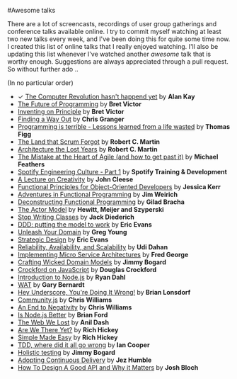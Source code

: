 #Awesome talks

There are a lot of screencasts, recordings of user group gatherings and conference talks available online. I try to commit myself watching at least two new talks every week, and I've been doing this for quite some time now. I created this list of online talks that I really enjoyed watching. I'll also be updating this list whenever I've watched another *awesome* talk that is worthy enough. Suggestions are always appreciated through a pull request. So without further ado ..

(In no particular order)

- ✓ [The Computer Revolution hasn't happend yet](https://www.youtube.com/watch?v=oKg1hTOQXoY) by **Alan Kay**
- [The Future of Programming](https://vimeo.com/71278954) by **Bret Victor**
- [Inventing on Principle](https://vimeo.com/36579366) by **Bret Victor**
- [Finding a Way Out](http://www.infoq.com/presentations/reimagining-software) by **Chris Granger**
- [Programming is terrible - Lessons learned from a life wasted](https://www.youtube.com/watch?v=csyL9EC0S0c) by **Thomas Figg**
- [The Land that Scrum Forgot](https://www.youtube.com/watch?v=hG4LH6P8Syk) by **Robert C. Martin**
- [Architecture the Lost Years](http://www.confreaks.com/videos/759-rubymidwest2011-keynote-architecture-the-lost-years) by **Robert C. Martin**
- [The Mistake at the Heart of Agile (and how to get past it)](http://ndc2011.macsimum.no/mp4/Day1%20Wednesday/Track4%201500-1600.mp4) by **Michael Feathers**
- [Spotify Engineering Culture - Part 1](https://vimeo.com/85490944) by **Spotify Training & Development**
- [A Lecture on Creativity](https://www.youtube.com/watch?v=ijtQP9nwrQA) by **John Cleese**
- [Functional Principles for Object-Oriented Developers](http://www.youtube.com/watch?v=pMGY9ViIGNU) by **Jessica Kerr**
- [Adventures in Functional Programming](https://vimeo.com/45140590) by **Jim Weirich**
- [Deconstructing Functional Programming](http://www.infoq.com/presentations/functional-pros-cons) by **Gilad Bracha**
- [The Actor Model](http://channel9.msdn.com/Shows/Going+Deep/Hewitt-Meijer-and-Szyperski-The-Actor-Model-everything-you-wanted-to-know-but-were-afraid-to-ask) by **Hewitt, Meijer and Szyperski**
- [Stop Writing Classes](http://pyvideo.org/video/880/stop-writing-classes) by **Jack Diederich**
- [DDD: putting the model to work](http://www.infoq.com/presentations/model-to-work-evans) by **Eric Evans**
- [Unleash Your Domain](https://vimeo.com/19428577) by **Greg Young**
- [Strategic Design](http://www.infoq.com/presentations/strategic-design-evans) by **Eric Evans**
- [Reliability, Availability, and Scalability](https://vimeo.com/6222577) by **Udi Dahan**
- [Implementing Micro Service Architectures](https://vimeo.com/79866979) by **Fred George**
- [Crafting Wicked Domain Models](https://vimeo.com/43598193) by **Jimmy Bogard**
- [Crockford on JavaScript](http://yuiblog.com/crockford/) by **Douglas Crockford**
- [Introduction to Node.js](http://www.yuiblog.com/blog/2010/05/20/video-dahl/) by **Ryan Dahl**
- [WAT](https://www.destroyallsoftware.com/talks/wat) by **Gary Bernardt**
- [Hey Underscore, You're Doing It Wrong!](http://www.youtube.com/watch?v=m3svKOdZijA) by **Brian Lonsdorf**
- [Community.js](https://www.youtube.com/watch?v=23Yxji-tEfc) by **Chris Williams**
- [An End to Negativity](https://www.youtube.com/watch?v=17rkSdkc5TI) by **Chris Williams**
- [Is Node.js Better](https://www.youtube.com/watch?v=C5fa1LZYodQ) by **Brian Ford**
- [The Web We Lost](https://www.youtube.com/watch?v=9KKMnoTTHJk) by **Anil Dash**
- [Are We There Yet?](http://www.infoq.com/presentations/Are-We-There-Yet-Rich-Hickey) by **Rich Hickey**
- [Simple Made Easy](http://www.infoq.com/presentations/Simple-Made-Easy) by **Rich Hickey**
- [TDD, where did it all go wrong](http://vimeo.com/68375232) by **Ian Cooper**
- [Holistic testing](http://vimeo.com/68390508) by **Jimmy Bogard**
- [Adopting Continuous Delivery](http://vimeo.com/68320415) by **Jez Humble**
- [How To Design A Good API and Why it Matters](http://www.youtube.com/watch?v=aAb7hSCtvGw) by **Josh Bloch**
